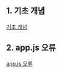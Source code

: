 ## 1. 기초 개념
[기초 개념](https://velog.io/@jiyoon2/React)
## 2. app.js 오류
[app.js 오류](https://velog.io/@jiyoon2/2.-%EB%A6%AC%EC%95%A1%ED%8A%B8)
